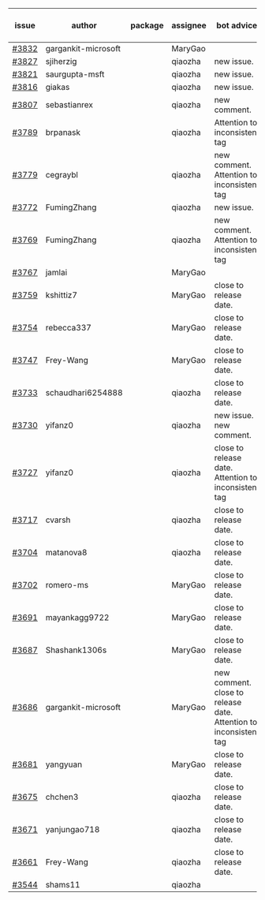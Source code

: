 | issue | author | package | assignee | bot advice | created date of issue | target release date | date from target |
| ------ | ------ | ------ | ------ | ------ | ------ | ------ | :-----: |
| [#3832](https://github.com/Azure/sdk-release-request/issues/3832) | gargankit-microsoft |  | MaryGao |  | 02-21 |  | 0 |
| [#3827](https://github.com/Azure/sdk-release-request/issues/3827) | sjiherzig |  | qiaozha | new issue. | 02-17 | 03-24 |  |
| [#3821](https://github.com/Azure/sdk-release-request/issues/3821) | saurgupta-msft |  | qiaozha | new issue. | 02-16 | 03-24 |  |
| [#3816](https://github.com/Azure/sdk-release-request/issues/3816) | giakas |  | qiaozha | new issue. | 02-16 | 03-24 |  |
| [#3807](https://github.com/Azure/sdk-release-request/issues/3807) | sebastianrex |  | qiaozha | new comment. | 02-15 | 03-24 |  |
| [#3789](https://github.com/Azure/sdk-release-request/issues/3789) | brpanask |  | qiaozha | Attention to inconsistent tag | 02-14 | 03-24 |  |
| [#3779](https://github.com/Azure/sdk-release-request/issues/3779) | cegraybl |  | qiaozha | new comment. Attention to inconsistent tag | 02-13 | 03-24 |  |
| [#3772](https://github.com/Azure/sdk-release-request/issues/3772) | FumingZhang |  | qiaozha | new issue. | 02-13 | 03-24 |  |
| [#3769](https://github.com/Azure/sdk-release-request/issues/3769) | FumingZhang |  | qiaozha | new comment. Attention to inconsistent tag | 02-13 | 03-24 |  |
| [#3767](https://github.com/Azure/sdk-release-request/issues/3767) | jamlai |  | MaryGao |  | 02-10 | 03-24 |  |
| [#3759](https://github.com/Azure/sdk-release-request/issues/3759) | kshittiz7 |  | MaryGao | close to release date.  | 02-09 | 02-24 | 1 |
| [#3754](https://github.com/Azure/sdk-release-request/issues/3754) | rebecca337 |  | MaryGao | close to release date.  | 02-09 | 02-24 | 1 |
| [#3747](https://github.com/Azure/sdk-release-request/issues/3747) | Frey-Wang |  | MaryGao | close to release date.  | 02-08 | 02-24 | 1 |
| [#3733](https://github.com/Azure/sdk-release-request/issues/3733) | schaudhari6254888 |  | qiaozha | close to release date.  | 02-01 | 02-24 | 1 |
| [#3730](https://github.com/Azure/sdk-release-request/issues/3730) | yifanz0 |  | qiaozha | new issue. new comment. | 02-01 | 03-07 |  |
| [#3727](https://github.com/Azure/sdk-release-request/issues/3727) | yifanz0 |  | qiaozha | close to release date.  Attention to inconsistent tag | 02-01 | 02-24 | 1 |
| [#3717](https://github.com/Azure/sdk-release-request/issues/3717) | cvarsh |  | qiaozha | close to release date.  | 02-01 | 02-24 | 1 |
| [#3704](https://github.com/Azure/sdk-release-request/issues/3704) | matanova8 |  | qiaozha | close to release date.  | 01-29 | 02-24 | 1 |
| [#3702](https://github.com/Azure/sdk-release-request/issues/3702) | romero-ms |  | MaryGao | close to release date.  | 01-24 | 02-24 | 1 |
| [#3691](https://github.com/Azure/sdk-release-request/issues/3691) | mayankagg9722 |  | MaryGao | close to release date.  | 01-24 | 02-24 | 1 |
| [#3687](https://github.com/Azure/sdk-release-request/issues/3687) | Shashank1306s |  | MaryGao | close to release date.  | 01-24 | 02-24 | 1 |
| [#3686](https://github.com/Azure/sdk-release-request/issues/3686) | gargankit-microsoft |  | MaryGao | new comment. close to release date.  Attention to inconsistent tag | 01-23 | 02-24 | 1 |
| [#3681](https://github.com/Azure/sdk-release-request/issues/3681) | yangyuan |  | MaryGao | close to release date.  | 01-22 | 02-24 | 1 |
| [#3675](https://github.com/Azure/sdk-release-request/issues/3675) | chchen3 |  | qiaozha | close to release date.  | 01-19 | 02-24 | 1 |
| [#3671](https://github.com/Azure/sdk-release-request/issues/3671) | yanjungao718 |  | qiaozha | close to release date.  | 01-18 | 02-24 | 1 |
| [#3661](https://github.com/Azure/sdk-release-request/issues/3661) | Frey-Wang |  | qiaozha | close to release date.  | 01-16 | 02-24 | 1 |
| [#3544](https://github.com/Azure/sdk-release-request/issues/3544) | shams11 |  | qiaozha |  | 12-07 | 12-23 |  |
